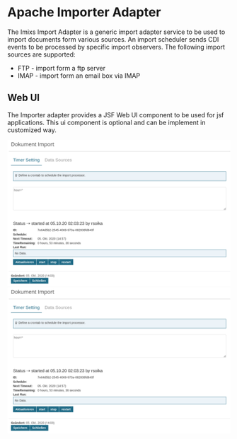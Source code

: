 # Apache Importer Adapter

The Imixs Import Adapter is a generic import adapter service to be used to import documents form various sources. An import scheduler sends CDI events to be processed by specific import observers. The following import sources are supported:

 - FTP - import form a ftp server 
 - IMAP - import form an email box via IMAP
 
## Web UI

The Importer adapter provides a JSF Web UI component to be used for jsf applications. This ui component is optional and can be implement in customized way. 

<img src="./doc/images/webui-01.png" size="800px"/>

<img src="./doc/images/webui-01.png" size="800px" />